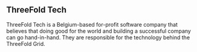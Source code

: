 ## ThreeFold Tech

ThreeFold Tech is a Belgium-based for-profit software company that believes that doing good for the world and building a successful company can go hand-in-hand. They are responsible for the technology behind the ThreeFold Grid.